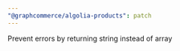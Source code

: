 ```yaml
---
"@graphcommerce/algolia-products": patch
---
```


Prevent errors by returning string instead of array
